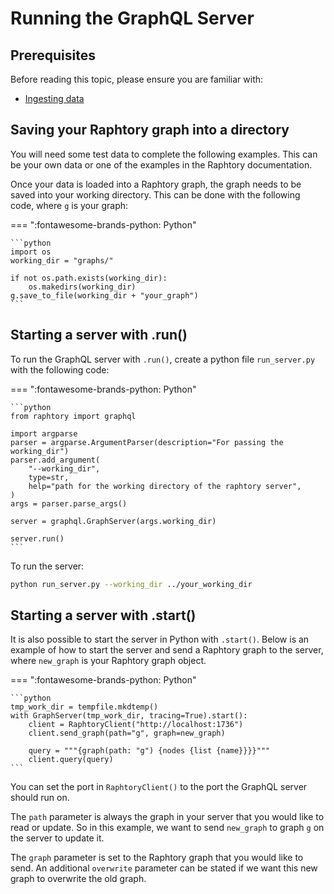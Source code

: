 # Running the GraphQL Server

## Prerequisites

Before reading this topic, please ensure you are familiar with:

- [Ingesting data](../ingestion/1_creating-a-graph.md)

## Saving your Raphtory graph into a directory

You will need some test data to complete the following examples. This can be your own data or one of the examples in the Raphtory documentation.

Once your data is loaded into a Raphtory graph, the graph needs to be saved into your working directory. This can be done with the following code, where `g` is your graph:

=== ":fontawesome-brands-python: Python"

    ```python
    import os
    working_dir = "graphs/"

    if not os.path.exists(working_dir):
        os.makedirs(working_dir)
    g.save_to_file(working_dir + "your_graph")
    ```

## Starting a server with .run()

To run the GraphQL server with `.run()`, create a python file `run_server.py` with the following code:

=== ":fontawesome-brands-python: Python"

    ```python
    from raphtory import graphql

    import argparse
    parser = argparse.ArgumentParser(description="For passing the working_dir")
    parser.add_argument(
        "--working_dir",
        type=str,
        help="path for the working directory of the raphtory server",
    )
    args = parser.parse_args()

    server = graphql.GraphServer(args.working_dir)

    server.run()
    ```

To run the server:

```bash
python run_server.py --working_dir ../your_working_dir
```

## Starting a server with .start()

It is also possible to start the server in Python with `.start()`. Below is an example of how to start the server and send a Raphtory graph to the server, where `new_graph` is your Raphtory graph object.

=== ":fontawesome-brands-python: Python"

    ```python
    tmp_work_dir = tempfile.mkdtemp()
    with GraphServer(tmp_work_dir, tracing=True).start():
        client = RaphtoryClient("http://localhost:1736")
        client.send_graph(path="g", graph=new_graph)

        query = """{graph(path: "g") {nodes {list {name}}}}"""
        client.query(query)
    ```

You can set the port in `RaphtoryClient()` to the port the GraphQL server should run on.

The `path` parameter is always the graph in your server that you would like to read or update. So in this example, we want to send `new_graph` to graph `g` on the server to update it.

The `graph` parameter is set to the Raphtory graph that you would like to send. An additional `overwrite` parameter can be stated if we want this new graph to overwrite the old graph.
